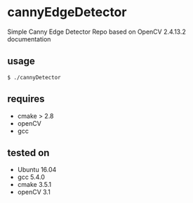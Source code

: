 <head>
    <script type="text/javascript"
            src="http://cdn.mathjax.org/mathjax/latest/MathJax.js?config=TeX-AMS-MML_HTMLorMML">
    </script>
</head>

# cannyEdgeDetector
Simple Canny Edge Detector Repo based on OpenCV 2.4.13.2 documentation

## usage
    $ ./cannyDetector

## requires
* cmake > 2.8
* openCV
* gcc

## tested on
* Ubuntu 16.04
* gcc 5.4.0
* cmake 3.5.1
* openCV 3.1
